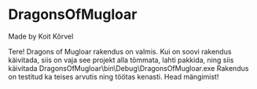 # DragonsOfMugloar
Made by Koit Kõrvel

Tere!
Dragons of Mugloar rakendus on valmis.
Kui on soovi rakendus käivitada, siis on vaja see projekt alla tõmmata, 
lahti pakkida, ning siis käivitada DragonsOfMugloar\bin\Debug\DragonsOfMugloar.exe
Rakendus on testitud ka teises arvutis ning töötas kenasti.
Head mängimist!
